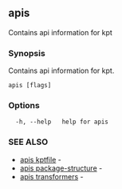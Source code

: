 ## apis

Contains api information for kpt

### Synopsis

Contains api information for kpt.

```
apis [flags]
```

### Options

```
  -h, --help   help for apis
```

### SEE ALSO

* [apis kptfile](apis_kptfile.md)	 - 
* [apis package-structure](apis_package-structure.md)	 - 
* [apis transformers](apis_transformers.md)	 - 

